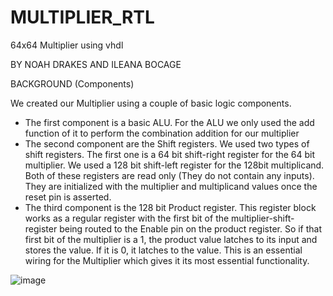# MULTIPLIER_RTL
64x64 Multiplier using vhdl

BY NOAH DRAKES AND ILEANA BOCAGE

BACKGROUND (Components)

  We created our Multiplier using a couple of basic logic components.
  - The first component is a basic ALU. For the ALU we only used the add function of it to perform the combination addition for our multiplier
  - The second component are the Shift registers. We used two types of shift registers. The first one is a 64 bit shift-right register for the 64 bit multiplier. 
    We used a 128 bit shift-left register for the 128bit multiplicand. Both of these registers are read only (They do not contain any inputs). They are initialized with the multiplier and multiplicand values once the reset pin is asserted.
  - The third component is the 128 bit Product register. This register block works as a regular register with the first bit of the multiplier-shift-register being 
  routed to the Enable pin on the product register. So if that first bit of the multiplier is a 1, the product value latches to its input and stores the value. If it is
  0, it latches to the value. This is an essential wiring for the Multiplier which gives it its most essential functionality.



![image](https://user-images.githubusercontent.com/83146040/164146712-5b4caa9f-c251-4dd7-b632-94cc9e5607aa.png)
